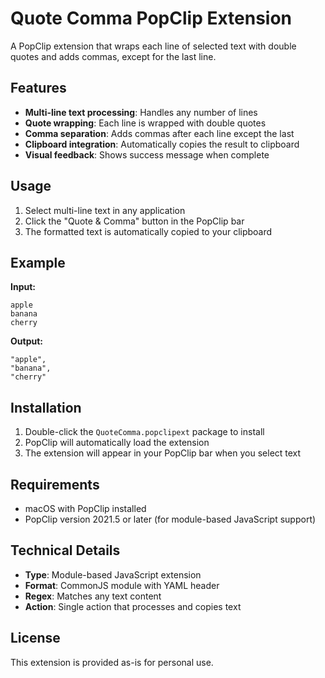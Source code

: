 # Quote Comma PopClip Extension

A PopClip extension that wraps each line of selected text with double quotes and adds commas, except for the last line.

## Features

- **Multi-line text processing**: Handles any number of lines
- **Quote wrapping**: Each line is wrapped with double quotes
- **Comma separation**: Adds commas after each line except the last
- **Clipboard integration**: Automatically copies the result to clipboard
- **Visual feedback**: Shows success message when complete

## Usage

1. Select multi-line text in any application
2. Click the "Quote & Comma" button in the PopClip bar
3. The formatted text is automatically copied to your clipboard

## Example

**Input:**
```
apple
banana
cherry
```

**Output:**
```
"apple",
"banana",
"cherry"
```

## Installation

1. Double-click the `QuoteComma.popclipext` package to install
2. PopClip will automatically load the extension
3. The extension will appear in your PopClip bar when you select text

## Requirements

- macOS with PopClip installed
- PopClip version 2021.5 or later (for module-based JavaScript support)

## Technical Details

- **Type**: Module-based JavaScript extension
- **Format**: CommonJS module with YAML header
- **Regex**: Matches any text content
- **Action**: Single action that processes and copies text

## License

This extension is provided as-is for personal use.
